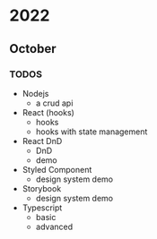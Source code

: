 # 2022

## October

### TODOS

- Nodejs
  - a crud api
- React (hooks)
  - hooks
  - hooks with state management
- React DnD
  - DnD
  - demo
- Styled Component
  - design system demo
- Storybook
  - design system demo
- Typescript
  - basic
  - advanced
